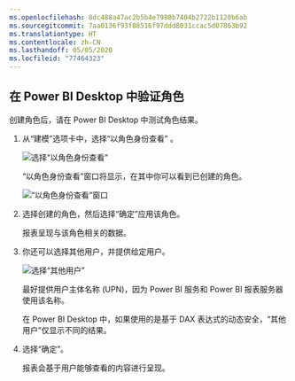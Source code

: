 ```yaml
---
ms.openlocfilehash: 8dc488a47ac2b5b4e7980b7404b2722b1120b6ab
ms.sourcegitcommit: 7aa0136f93f88516f97ddd8031ccac5d07863b92
ms.translationtype: HT
ms.contentlocale: zh-CN
ms.lasthandoff: 05/05/2020
ms.locfileid: "77464323"
---
```

## <a name="validate-the-roles-within-power-bi-desktop"></a>在 Power BI Desktop 中验证角色
创建角色后，请在 Power BI Desktop 中测试角色结果。

1. 从“建模”选项卡中，选择“以角色身份查看” 。 

    ![选择“以角色身份查看”](./media/rls-desktop-view-as-roles/powerbi-desktop-rls-view-as-roles.png)

    “以角色身份查看”窗口将显示，在其中你可以看到已创建的角色。

    ![“以角色身份查看”窗口](./media/rls-desktop-view-as-roles/powerbi-desktop-rls-view-as-roles-dialog.png)

3. 选择创建的角色，然后选择“确定”应用该角色。 

   报表呈现与该角色相关的数据。

4. 你还可以选择其他用户，并提供给定用户。 

    ![选择“其他用户”](./media/rls-desktop-view-as-roles/powerbi-desktop-rls-other-user.png)

   最好提供用户主体名称 (UPN)，因为 Power BI 服务和 Power BI 报表服务器使用该名称。

   在 Power BI Desktop 中，如果使用的是基于 DAX 表达式的动态安全，“其他用户”仅显示不同的结果。 

5. 选择“确定”。 

   报表会基于用户能够查看的内容进行呈现。



